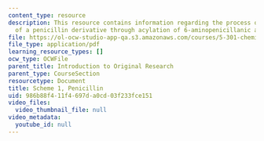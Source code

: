 ```yaml
---
content_type: resource
description: This resource contains information regarding the process of synthesis
  of a penicillin derivative through acylation of 6-aminopenicillanic acid.
file: https://ol-ocw-studio-app-qa.s3.amazonaws.com/courses/5-301-chemistry-laboratory-techniques-january-iap-2012/986b88f411f4697da0cd03f233fce151_MIT5_301IAP12_penicillin.pdf
file_type: application/pdf
learning_resource_types: []
ocw_type: OCWFile
parent_title: Introduction to Original Research
parent_type: CourseSection
resourcetype: Document
title: Scheme 1, Penicillin
uid: 986b88f4-11f4-697d-a0cd-03f233fce151
video_files:
  video_thumbnail_file: null
video_metadata:
  youtube_id: null
---
```

